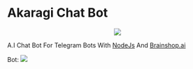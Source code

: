 # Akaragi Chat Bot
<p align="center">
  <img src="https://telegra.ph/file/793c50d2cf33960415248.jpg">
</p>

A.I Chat Bot For Telegram Bots With [NodeJs](https://nodejs.org) And [Brainshop.ai](https://brainshop.ai)

Bot: <a href="https://t.me/Akaragibot" alt="Akaragi"> <img src="https://img.shields.io/badge/%F0%9F%A4%96%20-Akaragi-red" /> </a>

